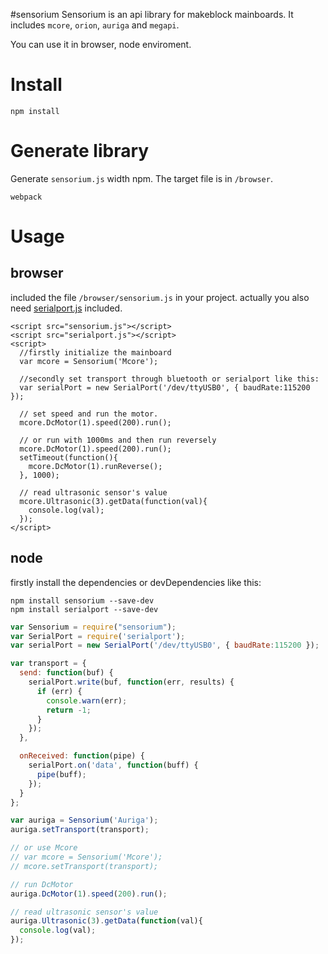 #sensorium
Sensorium is an api library for makeblock mainboards. It includes `mcore`, `orion`, `auriga` and  `megapi`.

You can use it in browser, node enviroment.

# Install

```
npm install
```

# Generate library
Generate `sensorium.js` width npm. The target file is in `/browser`.

```
webpack
```

# Usage

## browser
included the file `/browser/sensorium.js` in your project.
actually you also need [serialport.js](https://www.npmjs.com/package/serialport) included.
```
<script src="sensorium.js"></script>
<script src="serialport.js"></script>
<script>
  //firstly initialize the mainboard
  var mcore = Sensorium('Mcore');

  //secondly set transport through bluetooth or serialport like this:
  var serialPort = new SerialPort('/dev/ttyUSB0', { baudRate:115200 });

  // set speed and run the motor.
  mcore.DcMotor(1).speed(200).run();

  // or run with 1000ms and then run reversely
  mcore.DcMotor(1).speed(200).run();
  setTimeout(function(){
    mcore.DcMotor(1).runReverse();
  }, 1000);

  // read ultrasonic sensor's value
  mcore.Ultrasonic(3).getData(function(val){ 
    console.log(val);
  });
</script>

```
## node
firstly install the dependencies or devDependencies like this:
```
npm install sensorium --save-dev
npm install serialport --save-dev
```

```js
var Sensorium = require("sensorium");
var SerialPort = require('serialport');
var serialPort = new SerialPort('/dev/ttyUSB0', { baudRate:115200 });

var transport = {
  send: function(buf) {
    serialPort.write(buf, function(err, results) {
      if (err) {
        console.warn(err);
        return -1;
      }
    });
  },

  onReceived: function(pipe) {
    serialPort.on('data', function(buff) {
      pipe(buff);
    });
  }
};

var auriga = Sensorium('Auriga');
auriga.setTransport(transport);

// or use Mcore
// var mcore = Sensorium('Mcore');
// mcore.setTransport(transport);

// run DcMotor
auriga.DcMotor(1).speed(200).run();

// read ultrasonic sensor's value
auriga.Ultrasonic(3).getData(function(val){ 
  console.log(val);
});

```